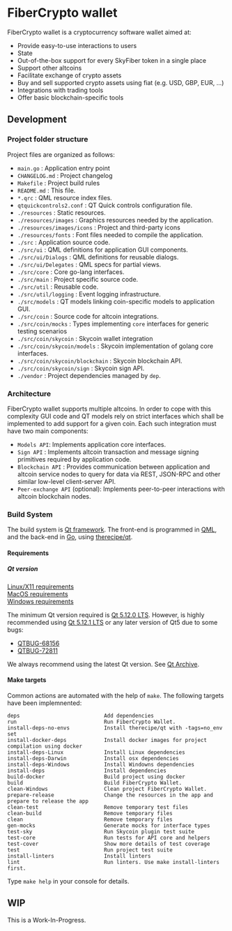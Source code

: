 # FiberCrypto wallet

FiberCrypto wallet is a cryptocurrency software wallet aimed at:

- Provide easy-to-use interactions to users
- State
- Out-of-the-box support for every SkyFiber token in a single place
- Support other altcoins
- Facilitate exchange of crypto assets
- Buy and sell supported crypto assets using fiat (e.g. USD, GBP, EUR, ...)
- Integrations with trading tools
- Offer basic blockchain-specific tools

## Development

### Project folder structure

Project files are organized as follows:

- `main.go` : Application entry point
- `CHANGELOG.md` : Project changelog
- `Makefile` : Project build rules
- `README.md` : This file.
- `*.qrc` : QML resource index files.
- `qtquickcontrols2.conf` : QT Quick controls configuration file.
- `./resources` : Static resources.
- `./resources/images` : Graphics resources needed by the application.
- `./resources/images/icons` : Project and third-party icons
- `./resources/fonts` : Font files needed to compile the application.
- `./src` : Application source code.
- `./src/ui` : QML definitions for application GUI components.
- `./src/ui/Dialogs` : QML definitions for reusable dialogs.
- `./src/ui/Delegates` : QML specs for partial views.
- `./src/core` : Core go-lang interfaces.
- `./src/main` : Project specific source code.
- `./src/util` : Reusable code.
- `./src/util/logging` : Event logging infrastructure.
- `./src/models` : QT models linking coin-specific models to application GUI.
- `./src/coin` : Source code for altcoin integrations.
- `./src/coin/mocks` : Types implementing `core` interfaces for generic testing scenarios
- `./src/coin/skycoin` : Skycoin wallet integration
- `./src/coin/skycoin/models` : Skycoin implementation of golang core interfaces.
- `./src/coin/skycoin/blockchain` : Skycoin blockchain API.
- `./src/coin/skycoin/sign` : Skycoin sign API.
- `./vendor` : Project dependencies managed by `dep`.

### Architecture

FiberCrypto wallet supports multiple altcoins. In order to cope with this complexity GUI code and QT models rely on strict interfaces which shall be implemented to add support for a given coin. Each such integration must have two main components:

- `Models API`: Implements application core interfaces.
- `Sign API` : Implements altcoin transaction and message signing primitives required by application code.
- `Blockchain API` : Provides communication between application and altcoin service nodes to query for data via REST, JSON-RPC and other similar low-level client-server API.
- `Peer-exchange API` (optional): Implements peer-to-peer interactions with altcoin blockchain nodes.

### Build System

The build system is [Qt framework](https://www.qt.io/ "The Qt Company"). The front-end is programmed in [QML](http://doc.qt.io/qt-5/qmlapplications.html "QML Applications"), and the back-end in [Go](https://golang.org/ "The Go Programming Language"), using [therecipe/qt](https://github.com/therecipe/qt/ "therecipe/qt").

#### Requirements

##### Qt version

[Linux/X11 requirements](http://doc.qt.io/qt-5/linux.html)  
[MacOS requirements](http://doc.qt.io/qt-5/macos.html)  
[Windows requirements](http://doc.qt.io/qt-5/windows.html)  

The minimum Qt version required is [Qt 5.12.0 LTS](https://download.qt.io/archive/qt/5.12/5.12.0/ "Qt Archive"). However, is highly recommended using [Qt 5.12.1 LTS](https://download.qt.io/archive/qt/5.12/5.12.1/ "Qt Archive") or any later version of Qt5 due to some bugs:  
- [QTBUG-68156](https://bugreports.qt.io/browse/QTBUG-68156 "Incompatible version of OpenSSL on Ubuntu 18.04")  
- [QTBUG-72811](https://bugreports.qt.io/browse/QTBUG-72811 "[Reg 5.11 -> 5.12] QQC2 buttons not react to click when holding for about a second")

We always recommend using the latest Qt version. See [Qt Archive](https://download.qt.io/archive/qt/ "Qt Archive").

#### Make targets

Common actions are automated with the help of `make`. The following targets have been implemnented:

```
deps                           Add dependencies
run                            Run FiberCrypto Wallet.
install-deps-no-envs           Install therecipe/qt with -tags=no_env set
install-docker-deps            Install docker images for project compilation using docker
install-deps-Linux             Install Linux dependencies
install-deps-Darwin            Install osx dependencies
install-deps-Windows           Install Windowns dependencies
install-deps                   Install dependencies
build-docker                   Build project using docker
build                          Build FiberCrypto Wallet.
clean-Windows                  Clean project FiberCrypto Wallet.
prepare-release                Change the resources in the app and prepare to release the app
clean-test                     Remove temporary test files
clean-build                    Remove temporary files
clean                          Remove temporary files
gen-mocks                      Generate mocks for interface types
test-sky                       Run Skycoin plugin test suite
test-core                      Run tests for API core and helpers
test-cover                     Show more details of test coverage
test                           Run project test suite
install-linters                Install linters
lint                           Run linters. Use make install-linters first.
```

Type `make help` in your console for details.

## WIP
This is a Work-In-Progress.
